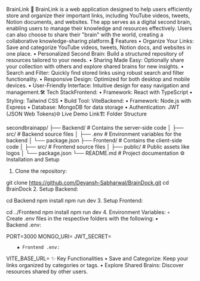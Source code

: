 BrainLink 🧠
BrainLink is a web application designed to help users efficiently store and organize their important links, including YouTube videos, tweets, Notion documents, and websites. The app serves as a digital second brain, enabling users to manage their knowledge and resources effectively. Users can also choose to share their "brain" with the world, creating a collaborative knowledge-sharing platform.🚀 Features
• Organize Your Links: Save and categorize YouTube videos, tweets, Notion docs, and websites in one place.
• Personalized Second Brain: Build a structured repository of resources tailored to your needs.
• Sharing Made Easy: Optionally share your collection with others and explore shared brains for new insights.
• Search and Filter: Quickly find stored links using robust search and filter functionality.
• Responsive Design: Optimized for both desktop and mobile devices.
• User-Friendly Interface: Intuitive design for easy navigation and management.🛠️ Tech StackFrontend:
• Framework: React with TypeScript
• Styling: Tailwind CSS
• Build Tool: ViteBackend:
• Framework: Node.js with Express
• Database: MongoDB for data storage
• Authentication: JWT (JSON Web Tokens)🌐 Live Demo
Link🏗️ Folder Structure

secondbrainapp/
├── Backend/          # Contains the server-side code
│   ├── src/          # Backend source files
│   ├── .env          # Environment variables for the backend
│   └── package.json
├── Frontend/         # Contains the client-side code
│   ├── src/          # Frontend source files
│   ├── public/       # Public assets like logos
│   └── package.json
└── README.md         # Project documentation
⚙️ Installation and Setup
1. Clone the repository:

git clone https://github.com/Devansh-Sabharwal/BrainDock.git
cd BrainDock
2. Setup Backend:

cd Backend
npm install
npm run dev
3. Setup Frontend:

cd ../Frontend
npm install
npm run dev
4. Environment Variables:
    ◦ Create .env files in the respective folders with the following:
        ▪ Backend .env:

PORT=3000
MONGO_URI=<your-mongodb-uri>
JWT_SECRET=<your-secret-key>

        ▪ Frontend .env:

VITE_BASE_URL=<backend-api-url>
✨ Key Functionalities
• Save and Categorize: Keep your links organized by categories or tags.
• Explore Shared Brains: Discover resources shared by other users.
